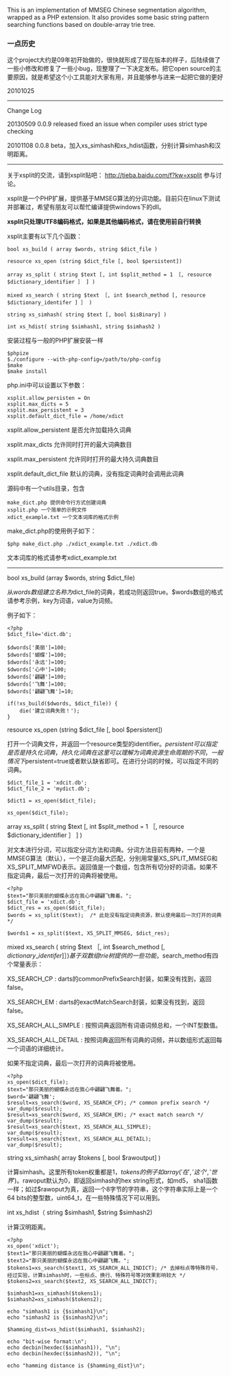 This is an implementation of MMSEG Chinese segmentation algorithm, wrapped as a PHP extension. It also provides some basic string pattern searching functions based on double-array trie tree.

### 一点历史 ###
这个project大约是09年初开始做的，很快就形成了现在版本的样子，后陆续做了一些小修改和修复了一些小bug，现整理了一下决定发布。把它open source的主要原因，就是希望这个小工具能对大家有用，并且能够参与进来一起把它做的更好

20101025


---


Change Log

20130509 0.0.9 released fixed an issue when compiler uses strict type checking


20101108 0.0.8 beta，加入xs\_simhash和xs\_hdist函数，分别计算simhash和汉明距离。


---



关于xsplit的交流，请到xsplit贴吧： http://tieba.baidu.com/f?kw=xsplit  参与讨论。

xsplit是一个PHP扩展，提供基于MMSEG算法的分词功能。目前只在linux下测试并部署过，希望有朋友可以帮忙编译提供windows下的dll。

**xsplit只处理UTF8编码格式，如果是其他编码格式，请在使用前自行转换**

xsplit主要有以下几个函数：

```
bool xs_build ( array $words, string $dict_file )

resource xs_open (string $dict_file [, bool $persistent])

array xs_split ( string $text [, int $split_method = 1 ［, resource $dictionary_identifier ］ ] )

mixed xs_search ( string $text ［, int $search_method [, resource $dictionary_identifer ] ］ )

string xs_simhash( string $text [, bool $isBinary] ) 

int xs_hdist( string $simhash1, string $simhash2 )
```

安装过程与一般的PHP扩展安装一样
```
$phpize
$./configure --with-php-config=/path/to/php-config
$make
$make install
```

php.ini中可以设置以下参数：

```
xsplit.allow_persisten = On
xsplit.max_dicts = 5
xsplit.max_persistent = 3
xsplit.default_dict_file = /home/xdict
```

xsplit.allow\_persistent 是否允许加载持久词典

xsplit.max\_dicts 允许同时打开的最大词典数目

xsplit.max\_persistent 允许同时打开的最大持久词典数目

xsplit.default\_dict\_file 默认的词典，没有指定词典时会调用此词典


源码中有一个utils目录，包含

```
make_dict.php 提供命令行方式创建词典
xsplit.php 一个简单的示例文件
xdict_example.txt 一个文本词库的格式示例
```

make\_dict.php的使用例子如下：

```
$php make_dict.php ./xdict_example.txt ./xdict.db
```

文本词库的格式请参考xdict\_example.txt

---


bool xs\_build (array $words, string $dict\_file)

从$words数组建立名称为$dict\_file的词典，若成功则返回true。$words数组的格式请参考示例，key为词语，value为词频。

例子如下：

```
<?php
$dict_file='dict.db';

$dwords['美丽']=100;
$dwords['蝴蝶']=100;
$dwords['永远']=100;
$dwords['心中']=100;
$dwords['翩翩']=100;
$dwords['飞舞']=100;
$dwords['翩翩飞舞']=10;

if(!xs_build($dwords, $dict_file)) {
    die('建立词典失败！');
}
```


resource xs\_open (string $dict\_file [, bool $persistent])

打开一个词典文件，并返回一个resource类型的identifier。$persistent可以指定是否是持久化词典，持久化词典在这里可以理解为词典资源生命周期的不同，一般情况下$persistent=true或者默认缺省即可。在进行分词的时候，可以指定不同的词典。

```
$dict_file_1 = 'xdcit.db';
$dict_file_2 = 'mydict.db';

$dict1 = xs_open($dict_file);

xs_open($dict_file); 
```


array xs\_split ( string $text [, int $split\_method = 1 ［, resource $dictionary\_identifier ］ ] )

对文本进行分词，可以指定分词方法和词典。分词方法目前有两种，一个是MMSEG算法（默认），一个是正向最大匹配，分别用常量XS\_SPLIT\_MMSEG和XS\_SPLIT\_MMFWD表示。返回值是一个数组，包含所有切分好的词语。如果不指定词典，最后一次打开的词典将被使用。

```
<?php
$text="那只美丽的蝴蝶永远在我心中翩翩飞舞着。";
$dict_file = 'xdict.db';
$dict_res = xs_open($dict_file);
$words = xs_split($text);  /* 此处没有指定词典资源，默认使用最后一次打开的词典 */

$words1 = xs_split($text, XS_SPLIT_MMSEG, $dict_res);
```


mixed xs\_search ( string $text ［, int $search\_method [, $dictionary\_identifer ] ］ )
基于双数组trie树提供的一些功能，$search\_method有四个常量表示：

XS\_SEARCH\_CP : darts的commonPrefixSearch封装，如果没有找到，返回false。

XS\_SEARCH\_EM : darts的exactMatchSearch封装，如果没有找到，返回false。

XS\_SEARCH\_ALL\_SIMPLE : 按照词典返回所有词语词频总和，一个INT型数值。

XS\_SEARCH\_ALL\_DETAIL : 按照词典返回所有词典的词频，并以数组形式返回每一个词语的详细统计。

如果不指定词典，最后一次打开的词典将被使用。

```
<?php
xs_open($dict_file);
$text="那只美丽的蝴蝶永远在我心中翩翩飞舞着。";
$word='翩翩飞舞';
$result=xs_search($word, XS_SEARCH_CP); /* common prefix search */
var_dump($result);
$result=xs_search($word, XS_SEARCH_EM); /* exact match search */
var_dump($result);
$result=xs_search($text, XS_SEARCH_ALL_SIMPLE);
var_dump($result);
$result=xs_search($text, XS_SEARCH_ALL_DETAIL);
var_dump($result);
```


string xs\_simhash( array $tokens [, bool $rawoutput] )

计算simhash。这里所有token权重都是1，$tokens的例子如array('在', '这个', '世界')。$rawoput默认为0，即返回simhash的hex string形式，如md5， sha1函数一样；如过$rawoput为真，返回一个8字节的字符串，这个字符串实际上是一个64 bits的整型数，uint64\_t，在一些特殊情况下可以用到。

int xs\_hdist（ string $simhash1, $string $simhash2)

计算汉明距离。

```
<?php
xs_open('xdict');
$text1="那只美丽的蝴蝶永远在我心中翩翩飞舞着。";
$text2="那只美丽的蝴蝶永远在我心中翩翩飞舞。";
$tokens1=xs_search($text1, XS_SEARCH_ALL_INDICT); /* 去掉标点等特殊符号，经过实验，计算simhash时，一些标点、换行、特殊符号等对效果影响较大 */
$tokens2=xs_search($text2, XS_SEARCH_ALL_INDICT);

$simhash1=xs_simhash($tokens1);
$simhash2=xs_simhash($tokens2);

echo "simhash1 is {$simhash1}\n";
echo "simhash2 is {$simhash2}\n";

$hamming_dist=xs_hdist($simhash1, $simhash2);

echo "bit-wise format:\n";
echo decbin(hexdec($simhash1)), "\n";
echo decbin(hexdec($simhash2)), "\n";

echo "hamming distance is {$hamming_dist}\n";
```